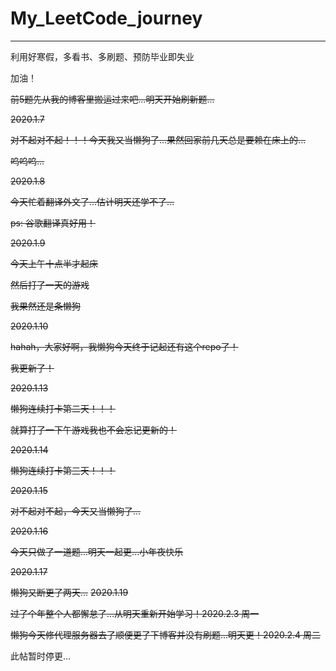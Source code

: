 # My_LeetCode_journey
---
利用好寒假，多看书、多刷题、预防毕业即失业

加油！

~~前5题先从我的博客里搬运过来吧...明天开始刷新题...~~

~~2020.1.7~~

~~对不起对不起！！！今天我又当懒狗了...果然回家前几天总是要赖在床上的...~~

~~呜呜呜...~~

~~2020.1.8~~

~~今天忙着翻译外文了...估计明天还学不了...~~

~~ps: 谷歌翻译真好用！~~

~~2020.1.9~~

~~今天上午十点半才起床~~

~~然后打了一天的游戏~~

~~我果然还是条懒狗~~

~~2020.1.10~~

~~hahah，大家好啊，我懒狗今天终于记起还有这个repo了！~~

~~我更新了！~~

~~2020.1.13~~

~~懒狗连续打卡第二天！！！~~

~~就算打了一下午游戏我也不会忘记更新的！~~

~~2020.1.14~~

~~懒狗连续打卡第三天！！！~~

~~2020.1.15~~

~~对不起对不起，今天又当懒狗了...~~

~~2020.1.16~~

~~今天只做了一道题...明天一起更...小年夜快乐~~

~~2020.1.17~~

~~懒狗又断更了两天...~~
~~2020.1.19~~

~~过了个年整个人都懈怠了...从明天重新开始学习！2020.2.3 周一~~

~~懒狗今天修代理服务器去了顺便更了下博客并没有刷题...明天更！2020.2.4 周二~~

此帖暂时停更...







